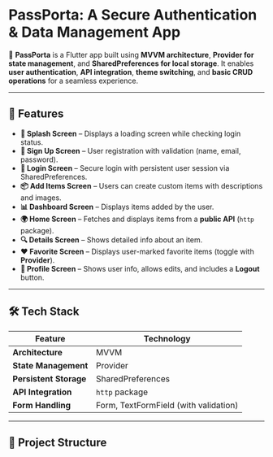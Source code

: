 # **PassPorta: A Secure Authentication & Data Management App**  

🚀 **PassPorta** is a Flutter app built using **MVVM architecture**, **Provider for state management**, and **SharedPreferences for local storage**. It enables **user authentication**, **API integration**, **theme switching**, and **basic CRUD operations** for a seamless experience.

---

## **📌 Features**
- **🚀 Splash Screen** – Displays a loading screen while checking login status.
- **🔑 Sign Up Screen** – User registration with validation (name, email, password).
- **🔐 Login Screen** – Secure login with persistent user session via SharedPreferences.
- **📦 Add Items Screen** – Users can create custom items with descriptions and images.
- **📊 Dashboard Screen** – Displays items added by the user.
- **🌍 Home Screen** – Fetches and displays items from a **public API** (`http` package).
- **🔍 Details Screen** – Shows detailed info about an item.
- **❤️ Favorite Screen** – Displays user-marked favorite items (toggle with **Provider**).
- **👤 Profile Screen** – Shows user info, allows edits, and includes a **Logout** button.

---

## **🛠️ Tech Stack**
| Feature            | Technology |
|--------------------|------------|
| **Architecture**   | MVVM |
| **State Management** | Provider |
| **Persistent Storage** | SharedPreferences |
| **API Integration** | `http` package |
| **Form Handling** | Form, TextFormField (with validation) |

---

## **📂 Project Structure**
